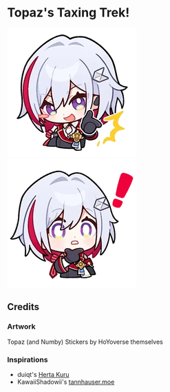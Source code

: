 # Topaz's Taxing Trek!
<img src="static/images/topaz_stickers/topaz1.webp"><img src="static/images/topaz_stickers/topaz2.webp">

## Credits
### Artwork
Topaz (and Numby) Stickers by HoYoverse themselves
### Inspirations
- duiqt's [Herta Kuru](https://duiqt.github.io/herta_kuru/)
- KawaiiShadowii's [tannhauser.moe](https://tannhauser.moe)
